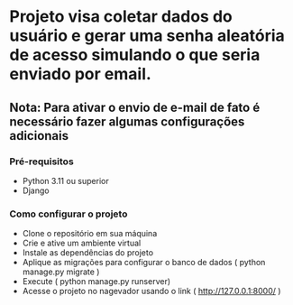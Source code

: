 # Projeto visa coletar dados do usuário e gerar uma senha aleatória de acesso simulando o que seria enviado por email.
## Nota: Para ativar o envio de e-mail de fato é necessário fazer algumas configurações adicionais

### Pré-requisitos
- Python 3.11 ou superior
- Django

### Como configurar o projeto
- Clone o repositório em sua máquina
- Crie e ative um ambiente virtual
- Instale as dependências do projeto
- Aplique as migrações para configurar o banco de dados ( python manage.py migrate )
- Execute ( python manage.py runserver)
- Acesse o projeto no nagevador usando o link ( http://127.0.0.1:8000/ )

